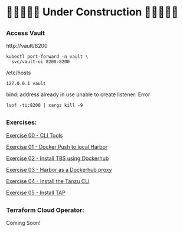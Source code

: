 # 🚧🚧🚧🚧🚧 Under Construction 🚧🚧🚧🚧🚧

## 

### Access Vault 


http://vault/8200


```
kubectl port-forward -n vault \
  svc/vault-ui 8200:8200
```  



/etc/hosts
```
127.0.0.1 vault
```



bind: address already in use unable to create listener: Error

`lsof -ti:8200 | xargs kill -9`



##

### Exercises:



[Exercise 00 - CLI Tools](./exercises/00_cli_tools.md)

[Exercise 01 - Docker Push to local Harbor](./exercises/01_docker_push.md)

[Exercise 02 - Install TBS using Dockerhub](./exercises/02_tbs_dockerhub.md)

[Exercise 03 - Harbor as a Dockerhub proxy](./exercises/03_harbor-as-docker-proxy.md)

[Exercise 04 - Install the Tanzu CLI](./exercises/04_tanzu_cli_install.md)

[Exercise 05 - Install TAP](./exercises/05_tap_install.md)



##

### Terraform Cloud Operator:

Coming Soon!

